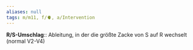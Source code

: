```yaml
---
aliases: null
tags: m/m11, f/🫀, a/Intervention
---
```

**R/S-Umschlag**:: Ableitung, in der die größte Zacke von S auf R wechselt (normal V2-V4)